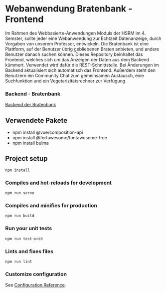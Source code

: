 # Webanwendung Bratenbank - Frontend

Im Rahmen des Webbasierte-Anwendungen Moduls der HSRM im 4. Semster, sollte jeder eine Webanwendung zur Echtzeit Datenanzeige, durch Vorgaben von unserem Professor, entwickeln.
Die Bratenbank ist eine Plattform, auf der Benutzer übrig gebliebenen Braten anbieten, und andere Benutzer danach suchen können.
Dieses Repository beinhaltet das Frontend, welches sich um das Anzeigen der Daten aus dem Backend kümmert. Verwendet wird dafür die REST-Schnittstelle. Bei Änderungen im Backend aktualisiert sich automatisch das Frontend. Außerdem steht den Benutzern ein Community Chat zum gemeinsamen Austausch, eine Suchfunktion und ein Vegetarizitätsrechner zur Verfügung.

### Backend - Bratenbank
[Backend der Bratenbank](https://github.com/hannehas/vue_web_backend)


## Verwendete Pakete
* npm install @vue/composition-api
* npm install @fortawesome/fontawesome-free
* npm install bulma

## Project setup
```
npm install
```

### Compiles and hot-reloads for development
```
npm run serve
```

### Compiles and minifies for production
```
npm run build
```

### Run your unit tests
```
npm run test:unit
```

### Lints and fixes files
```
npm run lint
```

### Customize configuration
See [Configuration Reference](https://cli.vuejs.org/config/).
